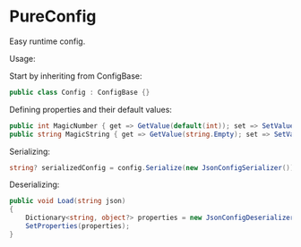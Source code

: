 # PureConfig

Easy runtime config.

Usage:

Start by inheriting from ConfigBase:
```csharp
public class Config : ConfigBase {}
```

Defining properties and their default values:
```csharp
public int MagicNumber { get => GetValue(default(int)); set => SetValue(value); }
public string MagicString { get => GetValue(string.Empty); set => SetValue(value); }
```

Serializing:
```csharp
string? serializedConfig = config.Serialize(new JsonConfigSerializer());
```

Deserializing:
```csharp
public void Load(string json)
{
    Dictionary<string, object?> properties = new JsonConfigDeserializer().Deserialize<Config>(json);
    SetProperties(properties);
}
```
